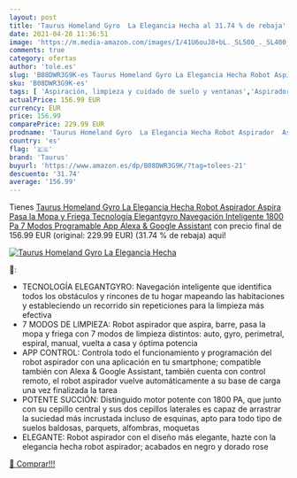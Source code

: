 ```yaml
---
layout: post
title: 'Taurus Homeland Gyro  La Elegancia Hecha al 31.74 % de rebaja'
date: 2021-04-28 11:36:51
image: 'https://m.media-amazon.com/images/I/41U6ouJ8+bL._SL500_._SL400_.jpg'
comments: true
category: ofertas
author: 'tole.es'
slug: 'B08DWR3G9K-es Taurus Homeland Gyro La Elegancia Hecha Robot Aspirador...'
sku: 'B08DWR3G9K-es'
tags: [ 'Aspiración, limpieza y cuidado de suelo y ventanas','Aspiradoras','Hogar y cocina','Robots aspiradores','alexa','taurus', ]
actualPrice: 156.99 EUR
currency: EUR
price: 156.99
comparePrice: 229.99 EUR
prodname: 'Taurus Homeland Gyro  La Elegancia Hecha Robot Aspirador  Aspira  Pasa la Mopa y Friega  Tecnología Elegantgyro  Navegación Inteligente  1800 Pa  7 Modos  Programable  App  Alexa & Google Assistant'
country: 'es'
flag: '🇪🇸'
brand: 'Taurus'
buyurl: 'https://www.amazon.es/dp/B08DWR3G9K/?tag=tolees-21'
descuento: '31.74'
average: '156.99'
---
```


Tienes [Taurus Homeland Gyro  La Elegancia Hecha Robot Aspirador  Aspira  Pasa la Mopa y Friega  Tecnología Elegantgyro  Navegación Inteligente  1800 Pa  7 Modos  Programable  App  Alexa & Google Assistant](https://www.amazon.es/dp/B08DWR3G9K/?tag=tolees-21) con precio final de  156.99 EUR (original: 229.99 EUR) (31.74 %  de rebaja) aqui!

[![Taurus Homeland Gyro  La Elegancia Hecha](https://m.media-amazon.com/images/I/41U6ouJ8+bL._SL500_._SL400_.jpg)](https://www.amazon.es/dp/B08DWR3G9K/?tag=tolees-21)

🔎:

- TECNOLOGÍA ELEGANTGYRO: Navegación inteligente que identifica todos los obstáculos y rincones de tu hogar mapeando las habitaciones y estableciendo un recorrido sin repeticiones para la limpieza más efectiva
- 7 MODOS DE LIMPIEZA: Robot aspirador que aspira, barre, pasa la mopa y friega con 7 modos de limpieza distintos: auto, gyro, perimetral, espiral, manual, vuelta a casa y óptima potencia
- APP CONTROL: Controla todo el funcionamiento y programación del robot aspirador con una aplicación en tu smartphone; compatible también con Alexa & Google Assistant, también cuenta con control remoto, el robot aspirador vuelve automáticamente a su base de carga una vez finalizada la tarea
- POTENTE SUCCIÓN: Distinguido motor potente con 1800 PA, que junto con su cepillo central y sus dos cepillos laterales es capaz de arrastrar la suciedad más incrustada incluso de esquinas, apto para todo tipo de suelos baldosas, parquets, alfombras, moquetas
- ELEGANTE: Robot aspirador con el diseño más elegante, hazte con la elegancia hecha robot aspirador; acabados en negro y dorado rose

[🛒 Comprar!!!](https://www.amazon.es/dp/B08DWR3G9K/?tag=tolees-21)
